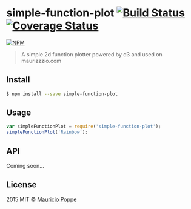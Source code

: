 # simple-function-plot [![Build Status][travis-image]][travis-url] [![Coverage Status][coveralls-image]][coveralls-url]

[![NPM][npm-image]][npm-url]

> A simple 2d function plotter powered by d3 and used on maurizzzio.com

## Install

```sh
$ npm install --save simple-function-plot
```

## Usage

```js
var simpleFunctionPlot = require('simple-function-plot');
simpleFunctionPlot('Rainbow');
```


## API

Coming soon...

## License

2015 MIT © [Mauricio Poppe]()

[npm-image]: https://nodei.co/npm/simple-function-plot.png?downloads=true
[npm-url]: https://npmjs.org/package/simple-function-plot
[travis-image]: https://travis-ci.org//simple-function-plot.svg?branch=master
[travis-url]: https://travis-ci.org//simple-function-plot
[coveralls-image]: https://coveralls.io/repos//simple-function-plot/badge.svg
[coveralls-url]: https://coveralls.io/r//simple-function-plot
